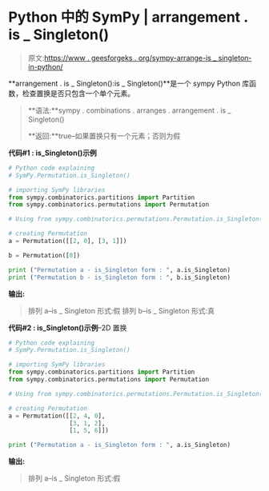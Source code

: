 # Python 中的 SymPy | arrangement . is _ Singleton()

> 原文:[https://www . geesforgeks . org/sympy-arrange-is _ singleton-in-python/](https://www.geeksforgeeks.org/sympy-permutation-is_singleton-in-python/)

**arrangement . is _ Singleton():is _ Singleton()**是一个 sympy Python 库函数，检查置换是否只包含一个单个元素。

> **语法:**sympy . combinations . arranges . arrangement . is _ Singleton()
> 
> **返回:**true–如果置换只有一个元素；否则为假

**代码#1 : is_Singleton()示例**

```py
# Python code explaining
# SymPy.Permutation.is_Singleton()

# importing SymPy libraries
from sympy.combinatorics.partitions import Partition
from sympy.combinatorics.permutations import Permutation

# Using from sympy.combinatorics.permutations.Permutation.is_Singleton() method 

# creating Permutation
a = Permutation([[2, 0], [3, 1]])

b = Permutation([0])

print ("Permutation a - is_Singleton form : ", a.is_Singleton)
print ("Permutation b - is_Singleton form : ", b.is_Singleton)
```

**输出:**

> 排列 a–is _ Singleton 形式:假
> 排列 b–is _ Singleton 形式:真

**代码#2 : is_Singleton()示例**–2D 置换

```py
# Python code explaining
# SymPy.Permutation.is_Singleton()

# importing SymPy libraries
from sympy.combinatorics.partitions import Partition
from sympy.combinatorics.permutations import Permutation

# Using from sympy.combinatorics.permutations.Permutation.is_Singleton() method 

# creating Permutation
a = Permutation([[2, 4, 0], 
                 [3, 1, 2],
                 [1, 5, 6]])

print ("Permutation a - is_Singleton form : ", a.is_Singleton)
```

**输出:**

> 排列 a–is _ Singleton 形式:假